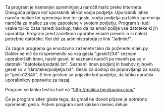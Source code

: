 Ta program je namenjen spreminjanju naročil malic preko interneta. Omogoča prijavo kot uporabnik ali kot vodja podjetja. Uporabnik lahko naroča malice ter spreminja ime ter geslo, vodja podjetja pa lahko spreminja naročila za malice za vse zaposlene v svojem podjetju. Program si tudi vsake toliko časa naredi backup, tako da na email pošlje vse datoteke ki jih uporablja. Program pred začetkom uporabe emaile preveri in si naloži potrebne datoteke.  Kot del za administratorja je link "/admin/".

Za zagon programa ga enostavno zaženete tako da poženete main.py
Dokler se nič še ni spremenilo so vsa gesla "geslo1234" seznam uporabniških imen, hashi gesel, in seznami naročil po imenih pa so v datoteki "datoteke/podatki.txt". Seznami imen podjetij in hashov njihovih gesel so v "datoteke/podjetja.txt". Geslo za dostop do popravljanja za nazaj je "geslo12345". S tem geslom se prijavite kot podjetje, da lahko naročila uporabnikov popravite za nazaj.

Program se lahko testira tudi na "http://malica.herokuapp.com/"

Če je program siten glede tega, da gmail ne dovoli prijave je potrebno spremeniti geslo. Potem program spet kakšen mesec deluje. 
